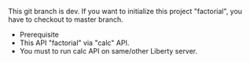 This git branch is dev.
If you want to initialize this project "factorial", you have to checkout to master branch.

- Prerequisite
 - This API "factorial" via "calc" API.
 - You must to run calc API on same/other Liberty server.
